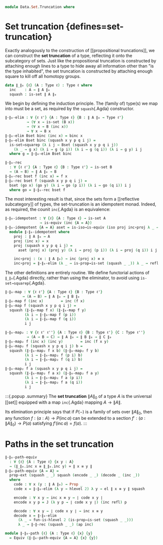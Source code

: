 <!--
```agda
open import 1Lab.Reflection.HLevel
open import 1Lab.HLevel.Universe
open import 1Lab.HIT.Truncation
open import 1Lab.HLevel.Closure
open import 1Lab.Inductive
open import 1Lab.HLevel
open import 1Lab.Equiv
open import 1Lab.Path
open import 1Lab.Type
```
-->

```agda
module Data.Set.Truncation where
```

# Set truncation {defines=set-truncation}

Exactly analogously to the construction of [[propositional truncations]],
we can construct the **set truncation** of a type, reflecting it onto
the subcategory of sets. Just like the propositional truncation is
constructed by attaching enough lines to a type to hide away all
information other than "is the type inhabited", the set truncation is
constructed by attaching enough square to kill off all homotopy groups.

```agda
data ∥_∥₀ {ℓ} (A : Type ℓ) : Type ℓ where
  inc    : A → ∥ A ∥₀
  squash : is-set ∥ A ∥₀
```

We begin by defining the induction principle. The (family of) type(s) we
map into must be a set, as required by the `squash`{.Agda} constructor.

```agda
∥-∥₀-elim : ∀ {ℓ ℓ'} {A : Type ℓ} {B : ∥ A ∥₀ → Type ℓ'}
          → (∀ x → is-set (B x))
          → (∀ x → B (inc x))
          → ∀ x → B x
∥-∥₀-elim Bset binc (inc x) = binc x
∥-∥₀-elim Bset binc (squash x y p q i j) =
  is-set→squarep (λ i j → Bset (squash x y p q i j))
    (λ _ → g x) (λ i → g (p i)) (λ i → g (q i)) (λ i → g y) i j
  where g = ∥-∥₀-elim Bset binc

∥-∥₀-rec
  : ∀ {ℓ ℓ'} {A : Type ℓ} {B : Type ℓ'} → is-set B
  → (A → B) → ∥ A ∥₀ → B
∥-∥₀-rec bset f (inc x) = f x
∥-∥₀-rec bset f (squash x y p q i j) =
  bset (go x) (go y) (λ i → go (p i)) (λ i → go (q i)) i j
  where go = ∥-∥₀-rec bset f
```

<!--
```agda
instance
  Inductive-∥∥₀
    : ∀ {ℓ ℓ' ℓm} {A : Type ℓ} {P : ∥ A ∥₀ → Type ℓ'} ⦃ i : Inductive (∀ x → P (inc x)) ℓm ⦄
    → ⦃ _ : ∀ {x} → H-Level (P x) 2 ⦄
    → Inductive (∀ x → P x) ℓm
  Inductive-∥∥₀ ⦃ i ⦄ = record
    { methods = i .Inductive.methods
    ; from    = λ f → ∥-∥₀-elim (λ x → hlevel 2) (i .Inductive.from f)
    }
```
-->

The most interesting result is that, since the sets form a [[reflective
subcategory]] of types, the set-truncation is an idempotent monad.
Indeed, as required, the counit `inc`{.Agda} is an equivalence:

```agda
∥-∥₀-idempotent : ∀ {ℓ} {A : Type ℓ} → is-set A
                → is-equiv (inc {A = A})
∥-∥₀-idempotent {A = A} aset = is-iso→is-equiv (iso proj inc∘proj λ _ → refl)
  module ∥-∥₀-idempotent where
    proj : ∥ A ∥₀ → A
    proj (inc x) = x
    proj (squash x y p q i j) =
      aset (proj x) (proj y) (λ i → proj (p i)) (λ i → proj (q i)) i j

    inc∘proj : (x : ∥ A ∥₀) → inc (proj x) ≡ x
    inc∘proj = ∥-∥₀-elim (λ _ → is-prop→is-set (squash _ _)) λ _ → refl
```

The other definitions are entirely routine. We define functorial actions
of `∥_∥₀`{.Agda} directly, rather than using the eliminator, to avoid
using `is-set→squarep`{.Agda}.

```agda
∥-∥₀-map : ∀ {ℓ ℓ'} {A : Type ℓ} {B : Type ℓ'}
        → (A → B) → ∥ A ∥₀ → ∥ B ∥₀
∥-∥₀-map f (inc x)        = inc (f x)
∥-∥₀-map f (squash x y p q i j) =
  squash (∥-∥₀-map f x) (∥-∥₀-map f y)
         (λ i → ∥-∥₀-map f (p i))
         (λ i → ∥-∥₀-map f (q i))
         i j

∥-∥₀-map₂ : ∀ {ℓ ℓ' ℓ''} {A : Type ℓ} {B : Type ℓ'} {C : Type ℓ''}
          → (A → B → C) → ∥ A ∥₀ → ∥ B ∥₀ → ∥ C ∥₀
∥-∥₀-map₂ f (inc x) (inc y)        = inc (f x y)
∥-∥₀-map₂ f (squash x y p q i j) b =
  squash (∥-∥₀-map₂ f x b) (∥-∥₀-map₂ f y b)
         (λ i → ∥-∥₀-map₂ f (p i) b)
         (λ i → ∥-∥₀-map₂ f (q i) b)
         i j
∥-∥₀-map₂ f a (squash x y p q i j) =
  squash (∥-∥₀-map₂ f a x) (∥-∥₀-map₂ f a y)
         (λ i → ∥-∥₀-map₂ f a (p i))
         (λ i → ∥-∥₀-map₂ f a (q i))
         i j
```

:::{.popup .summary}
The **set truncation** $\| A \|_0$ of a type $A$ is the universal
[[set]] equipped with a map `inc`{.Agda} mapping $A \to \| A \|$.

Its elimination principle says that if $P(-)$ is a family of sets over
$\| A \|_0$, then any function $f : (a : A) \to P(\operatorname{inc} a)$
can be extended to a section $f' : (a : \| A \|_0) \to P(a)$ satisfying
$f'(\operatorname{inc} a) = f(a)$.
:::

# Paths in the set truncation

```agda
∥-∥₀-path-equiv
  : ∀ {ℓ} {A : Type ℓ} {x y : A}
  → (∥_∥₀.inc x ≡ ∥_∥₀.inc y) ≃ ∥ x ≡ y ∥
∥-∥₀-path-equiv {A = A} =
  prop-ext (squash _ _) squash (encode _ _) (decode _ (inc _))
  where
    code : ∀ x (y : ∥ A ∥₀) → Prop _
    code x = ∥-∥₀-elim (λ y → hlevel 2) λ y → el ∥ x ≡ y ∥ squash

    encode : ∀ x y → inc x ≡ y → ∣ code x y ∣
    encode x y p = J (λ y p → ∣ code x y ∣) (inc refl) p

    decode : ∀ x y → ∣ code x y ∣ → inc x ≡ y
    decode x = ∥-∥₀-elim
      (λ _ → fun-is-hlevel 2 (is-prop→is-set (squash _ _)))
      λ _ → ∥-∥-rec (squash _ _) (ap inc)

module ∥-∥₀-path {ℓ} {A : Type ℓ} {x} {y}
  = Equiv (∥-∥₀-path-equiv {A = A} {x} {y})
```

<!--
```agda
instance
  H-Level-∥-∥₀ : ∀ {ℓ} {A : Type ℓ} {n : Nat} → H-Level ∥ A ∥₀ (2 + n)
  H-Level-∥-∥₀ {n = n} = basic-instance 2 squash

is-contr→∥-∥₀-is-contr : ∀ {ℓ} {A : Type ℓ} → is-contr A → is-contr ∥ A ∥₀
is-contr→∥-∥₀-is-contr h = Equiv→is-hlevel 0 ((_ , ∥-∥₀-idempotent (is-contr→is-set h)) e⁻¹) h

is-prop→∥-∥₀-is-prop : ∀ {ℓ} {A : Type ℓ} → is-prop A → is-prop ∥ A ∥₀
is-prop→∥-∥₀-is-prop h = Equiv→is-hlevel 1 ((_ , ∥-∥₀-idempotent (is-prop→is-set h)) e⁻¹) h
```
-->
